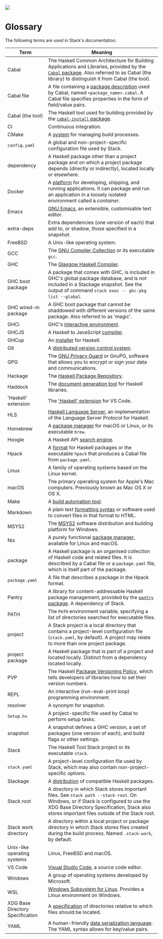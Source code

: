 <div class="hidden-warning"><a href="https://docs.haskellstack.org/"><img src="https://cdn.jsdelivr.net/gh/commercialhaskell/stack/doc/img/hidden-warning.svg"></a></div>

# Glossary

The following terms are used in Stack's documentation.

|Term                |Meaning                                                  |
|--------------------|---------------------------------------------------------|
|Cabal               |The Haskell Common Architecture for Building Applications and Libraries, provided by the [`Cabal` package](https://hackage.haskell.org/package/Cabal). Also referred to as Cabal (the library) to distinguish it from Cabal (the tool).|
|Cabal file          |A file containing a [package description](https://cabal.readthedocs.io/en/stable/cabal-package-description-file.html) used by Cabal, named `<package_name>.cabal`. A Cabal file specifies properties in the form of field/value pairs.|
|Cabal (the tool)    |The Haskell tool used for building provided by the [`cabal-install` package](https://hackage.haskell.org/package/cabal-install).|
|CI                  |Continuous integration.                                  |
|CMake               |A [system](https://cmake.org/) for managing build processes.|
|`config.yaml`       |A global and non-project-specific configuration file used by Stack.|
|dependency          |A Haskell package other than a project package and on which a project package depends (directly or indirectly), located locally or elsewhere.|
|Docker              |A [platform](https://www.docker.com/) for developing,  shipping, and running applications. It can package and run an application in a loosely isolated environment called a _container_.|
|Emacs               |[GNU Emacs](https://www.gnu.org/software/emacs/), an extensible, customisable text editor.|
|extra-deps          |Extra dependencies (one version of each) that add to, or shadow, those specified in a snapshot.|
|FreeBSD             |A Unix-like operating system.                            |
|GCC                 |The [GNU Compiler Collection](https://gcc.gnu.org/) or its executable `gcc`.|
|GHC                 |The [Glasgow Haskell Compiler](https://www.haskell.org/ghc/).|
|GHC boot package    |A package that comes with GHC, is included in GHC's global package database, and is not included in a Stackage snapshot. See the output of command `stack exec -- ghc-pkg list --global`.|
|GHC wired-in package|A GHC boot package that cannot be shaddowed with different versions of the same package. Also referred to as 'magic'.|
|GHCi                |GHC's [interactive environment](https://downloads.haskell.org/~ghc/latest/docs/html/users_guide/ghci.html).|
|GHCJS               |A Haskell to JavaScript [compiler](https://github.com/ghcjs/ghcjs).|
|GHCup               |An [installer](https://www.haskell.org/ghcup/) for Haskell.
|Git                 |A [distributed version control system](https://git-scm.com/).|
|GPG                 |The [GNU Privacy Guard](https://gnupg.org/) or GnuPG, software that allows you to encrypt or sign your data and communications.|
|Hackage             |The [Haskell Package Repository](https://hackage.haskell.org/).
|Haddock             |The [document generation tool](https://hackage.haskell.org/package/haddock) for Haskell libraries.|
|'Haskell' extension |The ['Haskell' extension]() for VS Code.                  |
|HLS                 |[Haskell Language Server](https://haskell-language-server.readthedocs.io/en/latest/), an implementation of the Language Server Protocol for Haskell.|
|Homebrew            |A [package manager](https://brew.sh/) for macOS or Linux, or its executable `brew`.|
|Hoogle              |A Haskell API [search engine](https://hoogle.haskell.org/).|
|Hpack               |A [format](https://github.com/sol/hpack) for Haskell packages or the executable `hpack` that produces a Cabal file from `package.yaml`.|
|Linux               |A family of operating systems based on the Linux kernel. |
|macOS               |The primary operating system for Apple's Mac computers. Previously known as Mac OS X or OS X.|
|Make                |A [build automation tool](https://www.gnu.org/software/make/).|
|Markdown            |A plain text [formatting syntax](https://daringfireball.net/projects/markdown/) or software used to convert files in that format to HTML.|
|MSYS2               |The [MSYS2](https://www.msys2.org/) software distribution and building platform for Windows.|
|Nix                 |A purely functional [package manager](https://nixos.org/), available for Linux and macOS.|
|package             |A Haskell package is an organised collection of Haskell code and related files. It is described by a Cabal file or a `package.yaml` file, which is itself part of the package.|
|`package.yaml`      |A file that describes a package in the Hpack format.      |
|Pantry              |A library for content-addressable Haskell package management, provided by the [`pantry` package](https://hackage.haskell.org/package/pantry). A dependency of Stack.|
|PATH                |The `PATH` environment variable, specifying a list of directories searched for executable files.|
|project             |A Stack project is a local directory that contains a project-level configuration file (`stack.yaml`, by default). A project may relate to more than one project package.|
|project package     |A Haskell package that is part of a project and located locally. Distinct from a dependency located locally.|
|PVP                 |The Haskell [Package Versioning Policy](https://pvp.haskell.org/), which tells developers of libraries how to set their version numbers.|
|REPL                |An interactive (run-eval-print loop) programming environment.|
|resolver            |A synonym for snapshot.                                  |
|`Setup.hs`          |A project-specific file used by Cabal to perform setup tasks.|
|snapshot            |A snapshot defines a GHC version, a set of packages (one version of each), and build flags or other settings.|
|Stack               |The Haskell Tool Stack project or its executable `stack`.|
|`stack.yaml`        |A project-level configuration file used by Stack, which may also contain non-project-specific options.|
|Stackage            |A [distribution](https://www.stackage.org/) of compatible Haskell packages.|
|Stack root          |A directory in which Stack stores important files. See `stack path --stack-root`. On Windows, or if Stack is configured to use the XDG Base Directory Specification, Stack also stores important files outside of the Stack root.|
|Stack work directory|A directory within a local project or package directory in which Stack stores files created during the build process. Named `.stack-work`, by default.|
|Unix-like operating systems|Linux, FreeBSD and macOS.                         |
|VS Code             |[Visual Studio Code](https://code.visualstudio.com/), a source code editor.|
|Windows             |A group of operating systems developed by Microsoft.     |
|WSL                 |[Windows Subsystem for Linux](https://docs.microsoft.com/en-us/windows/wsl/). Provides a Linux environment on Windows.|
|XDG Base Directory Specification|A [specification](https://specifications.freedesktop.org/basedir-spec/basedir-spec-latest.html) of directories relative to which files should be located.|
|YAML                |A human-friendly [data serialization language](https://yaml.org/). The YAML syntax allows for key/value pairs.|
